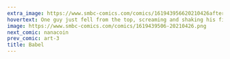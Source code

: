 ```yaml
---
extra_image: https://www.smbc-comics.com/comics/161943956620210426after.png
hovertext: One guy just fell from the top, screaming and shaking his fists, and that's where Russians come from.
image: https://www.smbc-comics.com/comics/1619439506-20210426.png
next_comic: nanacoin
prev_comic: art-3
title: Babel
---
```


